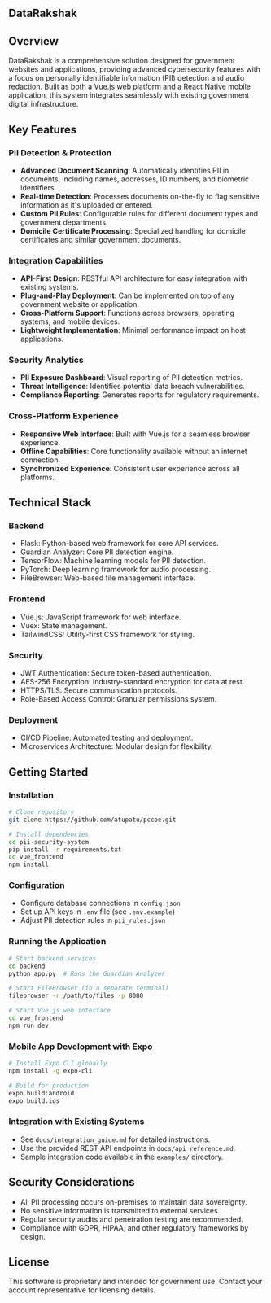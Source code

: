 ## DataRakshak

## Overview
DataRakshak is a comprehensive solution designed for government websites and applications, providing advanced cybersecurity features with a focus on personally identifiable information (PII) detection and audio redaction. Built as both a Vue.js web platform and a React Native mobile application, this system integrates seamlessly with existing government digital infrastructure.

## Key Features

### PII Detection & Protection
- **Advanced Document Scanning**: Automatically identifies PII in documents, including names, addresses, ID numbers, and biometric identifiers.
- **Real-time Detection**: Processes documents on-the-fly to flag sensitive information as it's uploaded or entered.
- **Custom PII Rules**: Configurable rules for different document types and government departments.
- **Domicile Certificate Processing**: Specialized handling for domicile certificates and similar government documents.

### Integration Capabilities
- **API-First Design**: RESTful API architecture for easy integration with existing systems.
- **Plug-and-Play Deployment**: Can be implemented on top of any government website or application.
- **Cross-Platform Support**: Functions across browsers, operating systems, and mobile devices.
- **Lightweight Implementation**: Minimal performance impact on host applications.

### Security Analytics
- **PII Exposure Dashboard**: Visual reporting of PII detection metrics.
- **Threat Intelligence**: Identifies potential data breach vulnerabilities.
- **Compliance Reporting**: Generates reports for regulatory requirements.

### Cross-Platform Experience
- **Responsive Web Interface**: Built with Vue.js for a seamless browser experience.
- **Offline Capabilities**: Core functionality available without an internet connection.
- **Synchronized Experience**: Consistent user experience across all platforms.

## Technical Stack

### **Backend** 
- Flask: Python-based web framework for core API services.
- Guardian Analyzer: Core PII detection engine.
- TensorFlow: Machine learning models for PII detection.
- PyTorch: Deep learning framework for audio processing.
- FileBrowser: Web-based file management interface.

### **Frontend** 
- Vue.js: JavaScript framework for web interface.
- Vuex: State management.
- TailwindCSS: Utility-first CSS framework for styling.

### **Security**
- JWT Authentication: Secure token-based authentication.
- AES-256 Encryption: Industry-standard encryption for data at rest.
- HTTPS/TLS: Secure communication protocols.
- Role-Based Access Control: Granular permissions system.

### **Deployment**
- CI/CD Pipeline: Automated testing and deployment.
- Microservices Architecture: Modular design for flexibility.

## Getting Started

### **Installation**
```bash
# Clone repository
git clone https://github.com/atupatu/pccoe.git

# Install dependencies
cd pii-security-system
pip install -r requirements.txt
cd vue_frontend
npm install
```

### **Configuration**
- Configure database connections in `config.json`
- Set up API keys in `.env` file (see `.env.example`)
- Adjust PII detection rules in `pii_rules.json`

### **Running the Application**
```bash
# Start backend services
cd backend
python app.py  # Runs the Guardian Analyzer

# Start FileBrowser (in a separate terminal)
filebrowser -r /path/to/files -p 8080

# Start Vue.js web interface
cd vue_frontend
npm run dev
```

### **Mobile App Development with Expo**
```bash
# Install Expo CLI globally
npm install -g expo-cli

# Build for production
expo build:android
expo build:ios
```

### **Integration with Existing Systems**
- See `docs/integration_guide.md` for detailed instructions.
- Use the provided REST API endpoints in `docs/api_reference.md`.
- Sample integration code available in the `examples/` directory.

## Security Considerations
- All PII processing occurs on-premises to maintain data sovereignty.
- No sensitive information is transmitted to external services.
- Regular security audits and penetration testing are recommended.
- Compliance with GDPR, HIPAA, and other regulatory frameworks by design.

## License
This software is proprietary and intended for government use. Contact your account representative for licensing details.
